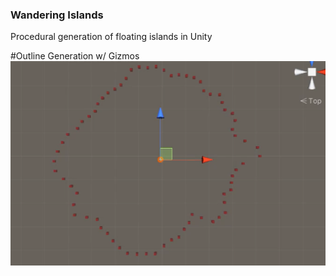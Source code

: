 ### Wandering Islands

Procedural generation of floating islands in Unity 

#Outline Generation w/ Gizmos 
![](https://github.com/clillianhong/wanderingisland/blob/master/Media/outline_floating_island.png?raw=true)
